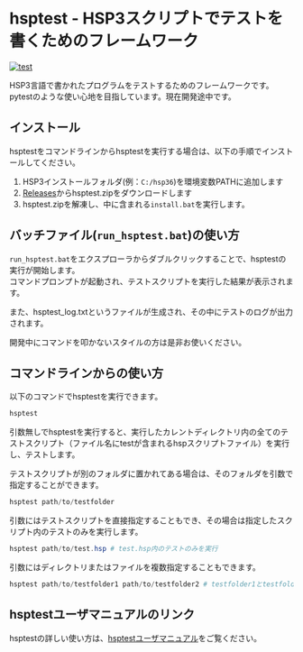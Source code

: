 # hsptest - HSP3スクリプトでテストを書くためのフレームワーク

[![test](https://github.com/mass-0910/hsptest/actions/workflows/test.yml/badge.svg)](https://github.com/mass-0910/hsptest/actions/workflows/test.yml)

HSP3言語で書かれたプログラムをテストするためのフレームワークです。pytestのような使い心地を目指しています。現在開発途中です。

## インストール

hsptestをコマンドラインからhsptestを実行する場合は、以下の手順でインストールしてください。

1. HSP3インストールフォルダ(例：`C:/hsp36`)を環境変数PATHに追加します
2. [Releases](https://github.com/mass-0910/hsptest/releases/latest)からhsptest.zipをダウンロードします
3. hsptest.zipを解凍し、中に含まれる`install.bat`を実行します。

## バッチファイル(`run_hsptest.bat`)の使い方

`run_hsptest.bat`をエクスプローラからダブルクリックすることで、hsptestの実行が開始します。  
コマンドプロンプトが起動され、テストスクリプトを実行した結果が表示されます。

また、hsptest_log.txtというファイルが生成され、その中にテストのログが出力されます。

開発中にコマンドを叩かないスタイルの方は是非お使いください。

## コマンドラインからの使い方

以下のコマンドでhsptestを実行できます。  

```powershell
hsptest
```

引数無しでhsptestを実行すると、実行したカレントディレクトリ内の全てのテストスクリプト（ファイル名にtestが含まれるhspスクリプトファイル）を実行し、テストします。

テストスクリプトが別のフォルダに置かれてある場合は、そのフォルダを引数で指定することができます。

```powershell
hsptest path/to/testfolder
```

引数にはテストスクリプトを直接指定することもでき、その場合は指定したスクリプト内のテストのみを実行します。

```powershell
hsptest path/to/test.hsp # test.hsp内のテストのみを実行
```

引数にはディレクトリまたはファイルを複数指定することもできます。

```powershell
hsptest path/to/testfolder1 path/to/testfolder2 # testfolder1とtestfolder2の中身を連続でテストする
```
## hsptestユーザマニュアルのリンク

hsptestの詳しい使い方は、[hsptestユーザマニュアル](https://github.com/mass-0910/hsptest/wiki/hsptest%E3%83%A6%E3%83%BC%E3%82%B6%E3%83%9E%E3%83%8B%E3%83%A5%E3%82%A2%E3%83%AB)をご覧ください。